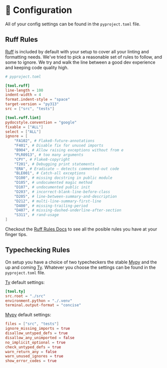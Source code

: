 # 🍧 Configuration

All of your config settings can be found in the `pyproject.toml` file.

## Ruff Rules

[Ruff] is included by default with your setup to cover all your linting and formatting needs. We've tried to pick a reasonable set of rules to follow, and some to ignore. We try and walk the line between a good dev experience and keeping code quality high.

```toml
# pyproject.toml

[tool.ruff]
line-length = 100
indent-width = 4
format.indent-style = "space"
target-version = "py313"
src = ["src", "tests"]

[tool.ruff.lint]
pydocstyle.convention = "google"
fixable = ["ALL"]
select = ["ALL"]
ignore = [
    "FA102", # Flake8-future-annotations
    "F401", # Disable fix for unused imports
    "B904", # Allow raising exceptions without from e
    "PLR0913", # too many arguments
    "CPY", # Flake8-copyright
    "T201", # Debugging print statements
    "ERA", # Eradicate – detects commented-out code
    "BLE001", # Catch-all exceptions
    "D100", # missing docstring in public module
    "D105", # undocumented magic method
    "D107", # undocumented public init
    "D203", # incorrect-blank-line-before-class
    "D205", # line-between-summary-and-description
    "D212", # multi-line-summary-first-line
    "D400", # missing-trailing-period
    "D407", # missing-dashed-underline-after-section
    "S311", # rand-usage
]
```

Checkout the [Ruff Rules Docs] to see all the posible rules you have at your finger tips.

## Typechecking Rules

On setup you have a choice of two typecheckers the stable [Mypy] and the up and coming [Ty]. Whatever you choose the settings can be found in the `pyproject.toml` file.

[Ty] default settings:

```toml
[tool.ty]
src.root = "./src"
environment.python = "./.venv"
terminal.output-format = "concise"
```

[Mypy] default settings:

```toml
files = ["src", "tests"]
ignore_missing_imports = true
disallow_untyped_defs = true
disallow_any_unimported = false
no_implicit_optional = true
check_untyped_defs = true
warn_return_any = false
warn_unused_ignores = true
show_error_codes = true
```

[Mypy]: (https://mypy.readthedocs.io/en/stable/getting_started.html)
[Ty]: (https://github.com/astral-sh/ty)
[Ruff]: (https://astral.sh/ruff)
[Ruff Rules Docs]: (https://docs.astral.sh/ruff/rules/)
